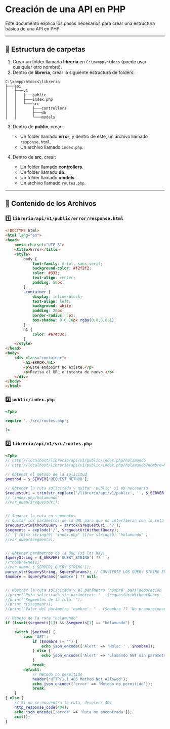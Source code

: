 # Creación de una API en PHP

Este documento explica los pasos necesarios para crear una estructura básica de una API en PHP.

---

## 📂 Estructura de carpetas

1. Crear un folder llamado **libreria** en `C:\xampp\htdocs` (puede usar cualquier otro nombre).
2. Dentro de **libreria**, crear la siguiente estructura de folders:

```
C:\xampp\htdocs\libreria
├───api
│   ├───v1
│   │   ├───public
│   │   ├───index.php
│   │   └───src
│   │       ├───controllers
│   │       ├───db
│   │       └───models
```

3. Dentro de **public**, crear:
   - Un folder llamado **error**, y dentro de este, un archivo llamado `response.html`.
   - Un archivo llamado `index.php`.

4. Dentro de **src**, crear:
   - Un folder llamado **controllers**.
   - Un folder llamado **db**.
   - Un folder llamado **models**.
   - Un archivo llamado `routes.php`.

---

## 📄 Contenido de los Archivos

### 1️⃣ `libreria/api/v1/public/error/response.html`

```html
<!DOCTYPE html>
<html lang="en">
<head>
    <meta charset="UTF-8">
    <title>Error</title>
    <style>
        body {
            font-family: Arial, sans-serif;
            background-color: #f2f2f2;
            color: #333;
            text-align: center;
            padding: 50px;
        }
        .container {
            display: inline-block;
            text-align: left;
            background: white;
            padding: 20px;
            border-radius: 5px;
            box-shadow: 0 0 10px rgba(0,0,0,0.1);
        }
        h1 {
            color: #e74c3c;
        }
    </style>
</head>
<body>
    <div class="container">
        <h1>ERROR</h1>
        <p>Este endpoint no existe.</p>
        <p>Revisa el URL e intenta de nuevo.</p>
    </div>
</body>
</html>
```

### 2️⃣ `public/index.php`

```php
<?php

require '../src/routes.php';

?>
```

### 3️⃣ `libreria/api/v1/src/routes.php`

```php
<?php
// http://localhost/libreria/api/v1/public/index.php/holamundo
// http://localhost/libreria/api/v1/public/index.php/holamundo?nombre=Messi

// Obtener el método de la solicitud
$method = $_SERVER['REQUEST_METHOD'];

// Obtener la ruta solicitada y quitar 'public' si es necesario
$requestUri = trim(str_replace('/libreria/api/v1/public', '', $_SERVER['REQUEST_URI']), '/');
// "index.php/holamundo"
//var_dump($requestUri);


// Separar la ruta en segmentos
// Quitar los parámetros de la URL para que no interfieran con la ruta
$requestUriWithoutQuery = strtok($requestUri, '?');
$segments = explode('/', $requestUriWithoutQuery);
//  { [0]=> string(9) "index.php" [1]=> string(9) "holamundo" }
//var_dump($segments);


// Obtener parámetros de la URL (si los hay)
$queryString = $_SERVER['QUERY_STRING'] ?? '';
//"nombre=Messi"
//var_dump( $_SERVER['QUERY_STRING']);
parse_str($queryString, $queryParams); // CONVIERTE LOS QUERY STRING EN UN ARRAY.
$nombre = $queryParams['nombre'] ?? null;


// Mostrar la ruta solicitada y el parámetro 'nombre' para depuración
//print("Ruta solicitada sin parámetros: " . $requestUriWithoutQuery . "\n");
//print("Segmentos de la ruta: ");
//print_r($segments);
//print("Valor del parámetro 'nombre': " . ($nombre ?? 'No proporcionado') . "\n");

// Manejo de la ruta "holamundo"
if (isset($segments[1]) && $segments[1] == "holamundo") {

    switch ($method) {
        case 'GET':
            if ($nombre != "") {
                echo json_encode(['Alert' => 'Hola: ' . $nombre]);
            } else {
                echo json_encode(['Alert' => 'Llamando GET sin parámetros']);
            }
            break;
        default:
            // Método no permitido
            header('HTTP/1.1 405 Method Not Allowed');
            echo json_encode(['error' => 'Método no permitido']);
            break;
    }
} else {
    // Si no se encuentra la ruta, devolver 404
    http_response_code(404);
    echo json_encode(['error' => 'Ruta no encontrada']);
    exit();
}

```


